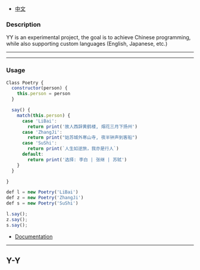 * [中文](README.md)

### Description

YY is an experimental project, the goal is to achieve Chinese programming, while also supporting custom languages (English, Japanese, etc.)

---
---

### Usage

```js
Class Poetry {
  constructor(person) {
    this.person = person
  }

  say() {
    match(this.person) {
      case 'LiBai':
        return print('故人西辞黄鹤楼, 烟花三月下扬州')
      case 'ZhangJi':
        return print("姑苏城外寒山寺, 夜半钟声到客船")
      case 'SuShi':
        return print(`人生如逆旅，我亦是行人`)
      default:
        return print('选择: 李白 | 张继 | 苏轼')
    }
  }

}

def l = new Poetry('LiBai')
def z = new Poetry('ZhangJi')
def s = new Poetry('SuShi')

l.say();
z.say();
s.say();
```

* [Documentation](doc/doc.md)

---
Y-Y
---
